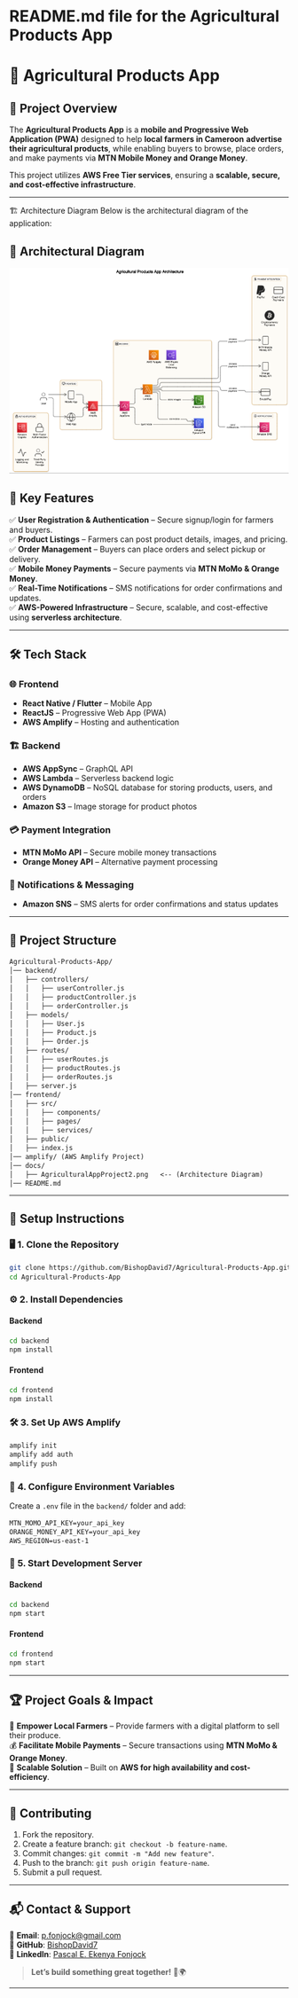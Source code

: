# README.md file for the Agricultural Products App

# 🌾 **Agricultural Products App**  

## 📌 **Project Overview**  
The **Agricultural Products App** is a **mobile and Progressive Web Application (PWA)** designed to help **local farmers in Cameroon** **advertise their agricultural products**, while enabling buyers to browse, place orders, and make payments via **MTN Mobile Money and Orange Money**.  

This project utilizes **AWS Free Tier services**, ensuring a **scalable, secure, and cost-effective infrastructure**.  

---

🏗️ Architecture Diagram
Below is the architectural diagram of the application:

## 📌 Architectural Diagram
![Agricultural Products App Architecture](https://github.com/BishopDavid7/Agricultural-Products-App/blob/main/docs/AgriculturalAppProject2.png)


## 🎯 **Key Features**  
✅ **User Registration & Authentication** – Secure signup/login for farmers and buyers.  
✅ **Product Listings** – Farmers can post product details, images, and pricing.  
✅ **Order Management** – Buyers can place orders and select pickup or delivery.  
✅ **Mobile Money Payments** – Secure payments via **MTN MoMo & Orange Money**.  
✅ **Real-Time Notifications** – SMS notifications for order confirmations and updates.  
✅ **AWS-Powered Infrastructure** – Secure, scalable, and cost-effective using **serverless architecture**.  

---

## 🛠️ **Tech Stack**  

### 🌐 **Frontend**  
- **React Native / Flutter** – Mobile App  
- **ReactJS** – Progressive Web App (PWA)  
- **AWS Amplify** – Hosting and authentication  

### 🏗 **Backend**  
- **AWS AppSync** – GraphQL API  
- **AWS Lambda** – Serverless backend logic  
- **AWS DynamoDB** – NoSQL database for storing products, users, and orders  
- **Amazon S3** – Image storage for product photos  

### 💳 **Payment Integration**  
- **MTN MoMo API** – Secure mobile money transactions  
- **Orange Money API** – Alternative payment processing  

### 📡 **Notifications & Messaging**  
- **Amazon SNS** – SMS alerts for order confirmations and status updates  

---

## 📁 **Project Structure**  

```
Agricultural-Products-App/
│── backend/
│   ├── controllers/
│   │   ├── userController.js
│   │   ├── productController.js
│   │   ├── orderController.js
│   ├── models/
│   │   ├── User.js
│   │   ├── Product.js
│   │   ├── Order.js
│   ├── routes/
│   │   ├── userRoutes.js
│   │   ├── productRoutes.js
│   │   ├── orderRoutes.js
│   ├── server.js
│── frontend/
│   ├── src/
│   │   ├── components/
│   │   ├── pages/
│   │   ├── services/
│   ├── public/
│   ├── index.js
│── amplify/ (AWS Amplify Project)
│── docs/
│   ├── AgriculturalAppProject2.png   <-- (Architecture Diagram)
│── README.md
```

---

## 🚀 **Setup Instructions**  

### 🖥 **1. Clone the Repository**  
```bash
git clone https://github.com/BishopDavid7/Agricultural-Products-App.git
cd Agricultural-Products-App
```

### ⚙️ **2. Install Dependencies**  
#### Backend  
```bash
cd backend
npm install
```
#### Frontend  
```bash
cd frontend
npm install
```

### 🛠 **3. Set Up AWS Amplify**  
```bash
amplify init
amplify add auth
amplify push
```

### 🔧 **4. Configure Environment Variables**  
Create a `.env` file in the `backend/` folder and add:  
```
MTN_MOMO_API_KEY=your_api_key
ORANGE_MONEY_API_KEY=your_api_key
AWS_REGION=us-east-1
```

### 🏃 **5. Start Development Server**  
#### Backend  
```bash
cd backend
npm start
```
#### Frontend  
```bash
cd frontend
npm start
```

---

## 🏆 **Project Goals & Impact**  
📢 **Empower Local Farmers** – Provide farmers with a digital platform to sell their produce.  
💰 **Facilitate Mobile Payments** – Secure transactions using **MTN MoMo & Orange Money**.  
🚀 **Scalable Solution** – Built on **AWS for high availability and cost-efficiency**.  

---

## 🤝 **Contributing**  
1. Fork the repository.  
2. Create a feature branch: `git checkout -b feature-name`.  
3. Commit changes: `git commit -m "Add new feature"`.  
4. Push to the branch: `git push origin feature-name`.  
5. Submit a pull request.  

---

## 📬 **Contact & Support**  
📧 **Email**: p.fonjock@gmail.com  
🐙 **GitHub**: [BishopDavid7](https://github.com/BishopDavid7)  
🔗 **LinkedIn**: [Pascal E. Ekenya Fonjock](https://www.linkedin.com/in/pascal-e-ekenya-fonjock-32151045)  

> **Let’s build something great together!** 🚀🌍  

---


